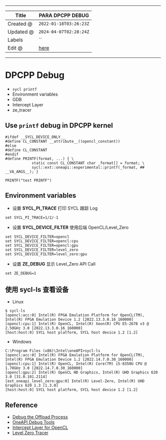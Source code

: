 -----

| Title     | PARA DPCPP DEBUG                                  |
| --------- | ------------------------------------------------- |
| Created @ | `2022-01-18T03:26:23Z`                            |
| Updated @ | `2024-04-07T02:28:24Z`                            |
| Labels    | \`\`                                              |
| Edit @    | [here](https://github.com/junxnone/opt/issues/16) |

-----

# DPCPP Debug

  - `sycl printf`
  - Environment variables
  - GDB
  - Intercept Layer
  - ze\_tracer

## Use `printf` debug in DPCPP kernel

    #ifdef __SYCL_DEVICE_ONLY__
    #define CL_CONSTANT __attribute__((opencl_constant))
    #else
    #define CL_CONSTANT
    #endif
    #define PRINTF(format, ...) { \
                static const CL_CONSTANT char _format[] = format; \
                sycl::ext::oneapi::experimental::printf(_format, ## __VA_ARGS__); }

    PRINTF("test PRINTF")

## Environment variables

  - 设置 **SYCL\_PI\_TRACE** 打印 SYCL 跟踪 Log

<!-- end list -->

    set SYCL_PI_TRACE=1/2/-1

  - 设置 **SYCL\_DEVICE\_FILTER** 使用后端 OpenCL/Level\_Zero

<!-- end list -->

    set SYCL_DEVICE_FILTER=opencl
    set SYCL_DEVICE_FILTER=opencl:cpu
    set SYCL_DEVICE_FILTER=opencl:gpu
    set SYCL_DEVICE_FILTER=level_zero
    set SYCL_DEVICE_FILTER=level_zero:gpu

  - 设置 **ZE\_DEBUG** 显示 Level\_Zero API Call

<!-- end list -->

    set ZE_DEBUG=1

## 使用 sycl-ls 查看设备

  - Linux

<!-- end list -->

    $ sycl-ls
    [opencl:acc:0] Intel(R) FPGA Emulation Platform for OpenCL(TM), Intel(R) FPGA Emulation Device 1.2 [2022.13.3.0.16_160000]
    [opencl:cpu:1] Intel(R) OpenCL, Intel(R) Xeon(R) CPU E5-2678 v3 @ 2.50GHz 3.0 [2022.13.3.0.16_160000]
    [host:host:0] SYCL host platform, SYCL host device 1.2 [1.2]

  - Windows

<!-- end list -->

    C:\Program Files (x86)\Intel\oneAPI>sycl-ls 
    [opencl:acc:0] Intel(R) FPGA Emulation Platform for OpenCL(TM), Intel(R) FPGA Emulation Device 1.2 [2022.14.7.0.30_160000]
    [opencl:cpu:1] Intel(R) OpenCL, Intel(R) Core(TM) i5-8350U CPU @ 1.70GHz 3.0 [2022.14.7.0.30_160000]
    [opencl:gpu:2] Intel(R) OpenCL HD Graphics, Intel(R) UHD Graphics 620 3.0 [31.0.101.2114]
    [ext_oneapi_level_zero:gpu:0] Intel(R) Level-Zero, Intel(R) UHD Graphics 620 1.3 [1.3.0]
    [host:host:0] SYCL host platform, SYCL host device 1.2 [1.2]

## Reference

  - [Debug the Offload
    Process](https://www.intel.com/content/www/us/en/develop/documentation/oneapi-programming-guide/top/software-development-process/debugging-the-dpc-and-openmp-offload-process/debug-the-offload-process.html)
  - [OneAPI Debug
    Tools](https://www.intel.com/content/www/us/en/develop/documentation/oneapi-programming-guide/top/software-development-process/debugging-the-dpc-and-openmp-offload-process/oneapi-debug-tools.html)
  - [Intercept Layer for
    OpenCL](https://github.com/intel/opencl-intercept-layer)
  - [Level Zero
    Tracer](https://github.com/intel/pti-gpu/tree/master/tools/ze_tracer)
